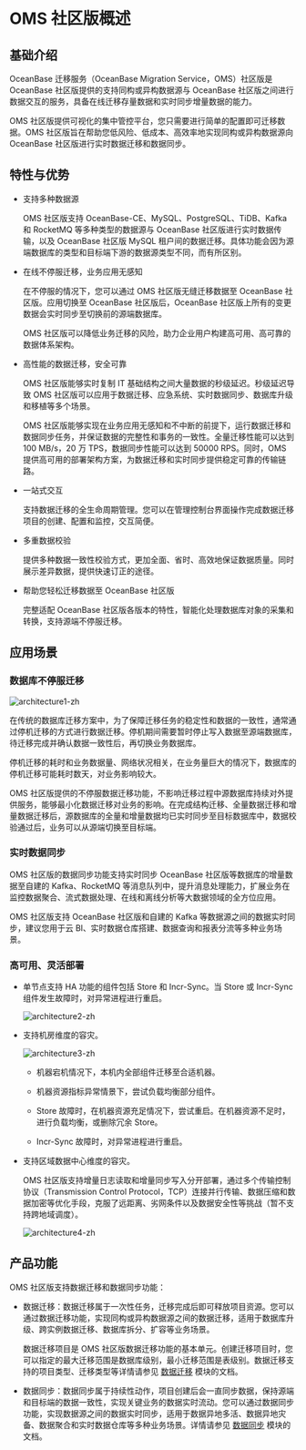 # OMS 社区版概述

## 基础介绍

OceanBase 迁移服务（OceanBase Migration Service，OMS）社区版是 OceanBase 社区版提供的支持同构或异构数据源与 OceanBase 社区版之间进行数据交互的服务，具备在线迁移存量数据和实时同步增量数据的能力。

OMS 社区版提供可视化的集中管控平台，您只需要进行简单的配置即可迁移数据。OMS 社区版旨在帮助您低风险、低成本、高效率地实现同构或异构数据源向 OceanBase 社区版进行实时数据迁移和数据同步。

## 特性与优势

* 支持多种数据源

  OMS 社区版支持 OceanBase-CE、MySQL、PostgreSQL、TiDB、Kafka 和 RocketMQ 等多种类型的数据源与 OceanBase 社区版进行实时数据传输，以及 OceanBase 社区版 MySQL 租户间的数据迁移。具体功能会因为源端数据库的类型和目标端下游的数据源类型不同，而有所区别。

* 在线不停服迁移，业务应用无感知

  在不停服的情况下，您可以通过 OMS 社区版无缝迁移数据至 OceanBase 社区版。应用切换至 OceanBase 社区版后，OceanBase 社区版上所有的变更数据会实时同步至切换前的源端数据库。

  OMS 社区版可以降低业务迁移的风险，助力企业用户构建高可用、高可靠的数据体系架构。

* 高性能的数据迁移，安全可靠

  OMS 社区版能够实时复制 IT 基础结构之间大量数据的秒级延迟。秒级延迟导致 OMS 社区版可以应用于数据迁移、应急系统、实时数据同步、数据库升级和移植等多个场景。

  OMS 社区版能够实现在业务应用无感知和不中断的前提下，运行数据迁移和数据同步任务，并保证数据的完整性和事务的一致性。全量迁移性能可以达到 100 MB/s，20 万 TPS，数据同步性能可以达到 50000 RPS。同时，OMS 提供高可用的部署架构方案，为数据迁移和实时同步提供稳定可靠的传输链路。

* 一站式交互

  支持数据迁移的全生命周期管理。您可以在管理控制台界面操作完成数据迁移项目的创建、配置和监控，交互简便。

* 多重数据校验

  提供多种数据一致性校验方式，更加全面、省时、高效地保证数据质量。同时展示差异数据，提供快速订正的途径。

* 帮助您轻松迁移数据至 OceanBase 社区版

  完整适配 OceanBase 社区版各版本的特性，智能化处理数据库对象的采集和转换，支持源端不停服迁移。

## 应用场景

### 数据库不停服迁移

![architecture1-zh](https://obbusiness-private.oss-cn-shanghai.aliyuncs.com/doc/img/oms/oms-enterprise/architecture1-zh.png)

在传统的数据库迁移方案中，为了保障迁移任务的稳定性和数据的一致性，通常通过停机迁移的方式进行数据迁移。停机期间需要暂时停止写入数据至源端数据库，待迁移完成并确认数据一致性后，再切换业务数据库。

停机迁移的耗时和业务数据量、网络状况相关，在业务量巨大的情况下，数据库的停机迁移可能耗时数天，对业务影响较大。

OMS 社区版提供的不停服数据迁移功能，不影响迁移过程中源数据库持续对外提供服务，能够最小化数据迁移对业务的影响。在完成结构迁移、全量数据迁移和增量数据迁移后，源数据库的全量和增量数据均已实时同步至目标数据库中，数据校验通过后，业务可以从源端切换至目标端。

### 实时数据同步

OMS 社区版的数据同步功能支持实时同步 OceanBase 社区版等数据库的增量数据至自建的 Kafka、RocketMQ 等消息队列中，提升消息处理能力，扩展业务在监控数据聚合、流式数据处理、在线和离线分析等大数据领域的全方位应用。

OMS 社区版支持 OceanBase 社区版和自建的 Kafka 等数据源之间的数据实时同步，建议您用于云 BI、实时数据仓库搭建、数据查询和报表分流等多种业务场景。

### 高可用、灵活部署

* 单节点支持 HA 功能的组件包括 Store 和 Incr-Sync。当 Store 或 Incr-Sync 组件发生故障时，对异常进程进行重启。

  ![architecture2-zh](https://obbusiness-private.oss-cn-shanghai.aliyuncs.com/doc/img/oms/oms-enterprise/architecture2-zh.png)

* 支持机房维度的容灾。

  ![architecture3-zh](https://obbusiness-private.oss-cn-shanghai.aliyuncs.com/doc/img/oms/oms-enterprise/architecture3-zh.png)

  * 机器宕机情况下，本机内全部组件迁移至合适机器。

  * 机器资源指标异常情景下，尝试负载均衡部分组件。

  * Store 故障时，在机器资源充足情况下，尝试重启。在机器资源不足时，进行负载均衡，或删除冗余 Store。

  * Incr-Sync 故障时，对异常进程进行重启。

* 支持区域数据中心维度的容灾。

  OMS 社区版支持增量日志读取和增量同步写入分开部署，通过多个传输控制协议（Transmission Control Protocol，TCP）连接并行传输、数据压缩和数据加密等优化手段，克服了远距离、劣网条件以及数据安全性等挑战（暂不支持跨地域调度）。

  ![architecture4-zh](https://obbusiness-private.oss-cn-shanghai.aliyuncs.com/doc/img/oms/oms-enterprise/architecture4-zh.png)

## 产品功能

OMS 社区版支持数据迁移和数据同步功能：

* 数据迁移：数据迁移属于一次性任务，迁移完成后即可释放项目资源。您可以通过数据迁移功能，实现同构或异构数据源之间的数据迁移，适用于数据库升级、跨实例数据迁移、数据库拆分、扩容等业务场景。

    数据迁移项目是 OMS 社区版数据迁移功能的基本单元。创建迁移项目时，您可以指定的最大迁移范围是数据库级别，最小迁移范围是表级别。数据迁移支持的项目类型、迁移类型等详情请参见 [数据迁移](../600.data-migration/100.data-migration-overview.md) 模块的文档。

* 数据同步：数据同步属于持续性动作，项目创建后会一直同步数据，保持源端和目标端的数据一致性，实现关键业务的数据实时流动。您可以通过数据同步功能，实现数据源之间的数据实时同步，适用于数据异地多活、数据异地灾备、数据聚合和实时数据仓库等多种业务场景。详情请参见 [数据同步](../700.data-synchronization/100.data-synchronization-overview.md) 模块的文档。
